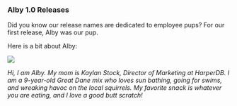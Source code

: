 ### Alby 1.0 Releases

Did you know our release names are dedicated to employee pups? For our first release, Alby was our pup.

Here is a bit about Alby:

![](https://harperdb.io/app/webp-express/webp-images/doc-root/app/uploads/2021/05/DF20C41C-C850-4872-ADDF-0E65F1211EBA-2.png.webp)

_Hi, I am Alby. My mom is Kaylan Stock, Director of Marketing at HarperDB. I am a 9-year-old Great Dane mix who loves sun bathing, going for swims, and wreaking havoc on the local squirrels. My favorite snack is whatever you are eating, and I love a good butt scratch!_
